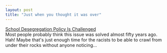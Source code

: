 ```yaml
---
layout: post
title: "Just when you thought it was over"
---
```




<a href="http://www.nytimes.com/2002/08/12/education/12DESE.html">School Desegregation Policy Is Challenged</a><br>
Most people probably think this issue was solved almost fifty years ago. Hah! Maybe that's just enough time for the racists to be able to crawl from under their rocks without anyone noticing...



